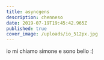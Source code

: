 ```yaml
---
title: asyncgens
description: chenneso
date: 2019-07-19T19:45:42.965Z
published: true
cover_image: /uploads/io_512px.jpg
---
```


io mi chiamo simone e sono bello :)
